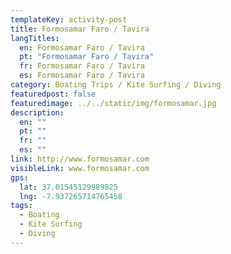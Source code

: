 ```yaml
---
templateKey: activity-post
title: Formosamar Faro / Tavira
langTitles:
  en: Formosamar Faro / Tavira
  pt: "Formosamar Faro / Tavira"
  fr: Formosamar Faro / Tavira
  es: Formosamar Faro / Tavira
category: Boating Trips / Kite Surfing / Diving
featuredpost: false
featuredimage: ../../static/img/formosamar.jpg
description: 
  en: ""
  pt: ""
  fr: ""
  es: ""
link: http://www.formosamar.com 
visibleLink: www.formosamar.com
gps:
  lat: 37.01545129989825
  lng: -7.937265714765458
tags:
  - Boating
  - Kite Surfing
  - Diving
---
```


